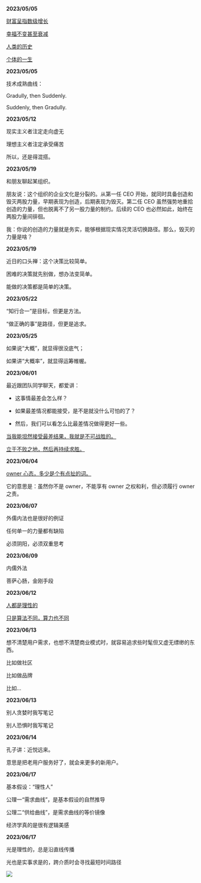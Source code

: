 **2023/05/05**

[财富呈指数级增长](https://xiaobot.net/post/81df0a08-3f9a-4ff0-9678-8e19127f8a1a)

[幸福不变甚至衰减](https://xiaobot.net/post/81df0a08-3f9a-4ff0-9678-8e19127f8a1a)

[人类的历史](https://xiaobot.net/post/81df0a08-3f9a-4ff0-9678-8e19127f8a1a)

[个体的一生](https://xiaobot.net/post/81df0a08-3f9a-4ff0-9678-8e19127f8a1a)

**2023/05/05**

技术成熟曲线：

Gradully, then Suddenly.

Suddenly, then Gradully.

**2023/05/12**

现实主义者注定走向虚无

理想主义者注定承受痛苦

所以，还是得混搭。

**2023/05/19**

和朋友聊起某组织。

朋友说：这个组织的企业文化是分裂的。从第一任 CEO 开始，就同时具备创造和毁灭两股力量，早期表现为创造，后期表现为毁灭。第二任 CEO 虽然强势地重拾创造的力量，但也脱离不了另一股力量的制约。后续的 CEO 也必然如此，始终在两股力量间徘徊。

我：你说的创造的力量就是务实，能够根据现实情况灵活切换路径。那么，毁灭的力量是啥？

**2023/05/19**

近日的口头禅：这个决策比较简单。

困难的决策就先别做，想办法变简单。

能做的决策都是简单的决策。

**2023/05/22**

“知行合一”是目标，但更是方法。

“做正确的事”是路径，但更是追求。

**2023/05/25**

如果说“大概”，就显得很没底气；

如果讲“大概率”，就显得运筹帷幄。

**2023/06/01**

最近跟团队同学聊天，都爱讲：

- 这事情最差会怎么样？

- 如果最差情况都能接受，是不是就没什么可怕的了？

- 然后，我们可以看怎么比最差情况做得更好一些。

[当我能坦然接受最差结果，我就是不可战胜的。](https://mp.weixin.qq.com/s/wIl0SX0qRGSSqckoC6w44w)

[立于不败之地，然后再持续求胜。](https://mp.weixin.qq.com/s/wIl0SX0qRGSSqckoC6w44w)

**2023/06/04**

[owner 心态，多少是个有点扯的词。](https://xiaobot.net/post/ef4c21d3-4cb1-4e48-9750-58af344b413d)

它的意思是：虽然你不是 owner，不能享有 owner 之权和利，但必须履行 owner 之责。

**2023/06/07**

外儒内法也是很好的例证

任何单一的力量都有缺陷

必须阴阳，必须双重思考

**2023/06/09**

内儒外法

菩萨心肠，金刚手段

**2023/06/12**

[人都是理性的](https://xiaobot.net/post/ffbfaaf4-8947-444d-a7b5-dc0740920ee3)

[只是算法不同，算力也不同](https://xiaobot.net/post/ffbfaaf4-8947-444d-a7b5-dc0740920ee3)

**2023/06/13**

想不清楚用户需求，也想不清楚商业模式时，就容易追求些时髦但又虚无缥缈的东西。

比如做社区

比如做品牌

比如...

**2023/06/13**

别人贪婪时我写笔记

别人恐惧时我写笔记

**2023/06/14**

孔子讲：近悦远来。

意思是把老用户服务好了，就会来更多的新用户。

**2023/06/17**

基本假设：“理性人”

公理一“需求曲线”，是基本假设的自然推导

公理二“供给曲线”，是需求曲线的等价镜像

经济学真的是很有逻辑美感

**2023/06/17**

光是理性的，总是沿直线传播

光也是实事求是的，跨介质时会寻找最短时间路径

![](https://static.xiaobot.net/file/2024-01-06/1/7010cfbe491cbf962fba03c3011dbedd.png)
